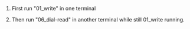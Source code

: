 

1. First run "01_write" in one terminal

2. Then run "06_dial-read" in another terminal while still 01_write running.